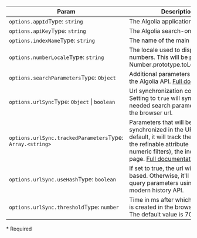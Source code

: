 | Param | Description |
| --- | --- |
| <span class='attr-required'>`options.appId`</span><span class="attr-infos">Type: <code>string</code></span> | The Algolia application ID |
| <span class='attr-required'>`options.apiKey`</span><span class="attr-infos">Type: <code>string</code></span> | The Algolia search-only API key |
| <span class='attr-required'>`options.indexName`</span><span class="attr-infos">Type: <code>string</code></span> | The name of the main index |
| <span class='attr-optional'>`options.numberLocale`</span><span class="attr-infos">Type: <code>string</code></span> | The locale used to display numbers. This will be passed to Number.prototype.toLocaleString() |
| <span class='attr-optional'>`options.searchParameters`</span><span class="attr-infos">Type: <code>Object</code></span> | Additional parameters to pass to the Algolia API. [Full documentation](https://community.algolia.com/algoliasearch-helper-js/docs/SearchParameters.html) |
| <span class='attr-optional'>`options.urlSync`</span><span class="attr-infos">Type: <code>Object</code> &#124; <code>boolean</code></span> | Url synchronization configuration. Setting to `true` will synchronize the needed search parameters with the browser url. |
| <span class='attr-optional'>`options.urlSync.trackedParameters`</span><span class="attr-infos">Type: <code>Array.&lt;string&gt;</code></span> | Parameters that will be synchronized in the URL. By default, it will track the query, all the refinable attribute (facets and numeric filters), the index and the page. [Full documentation](https://community.algolia.com/algoliasearch-helper-js/docs/SearchParameters.html) |
| <span class='attr-optional'>`options.urlSync.useHash`</span><span class="attr-infos">Type: <code>boolean</code></span> | If set to true, the url will be hash based. Otherwise, it'll use the query parameters using the modern history API. |
| <span class='attr-optional'>`options.urlSync.threshold`</span><span class="attr-infos">Type: <code>number</code></span> | Time in ms after which a new state is created in the browser history. The default value is 700. |

<p class="attr-legend">* <span>Required</span></p>
